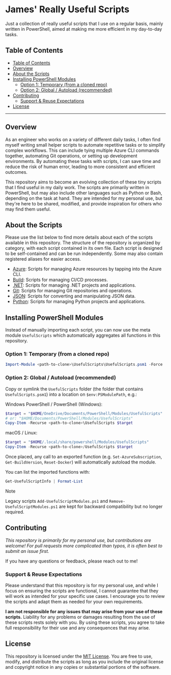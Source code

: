 # James' Really Useful Scripts

Just a collection of really useful scripts that I use on a regular basis, mainly written in PowerShell, aimed at making me more efficient in my day-to-day tasks.

## Table of Contents

- [Table of Contents](#table-of-contents)
- [Overview](#overview)
- [About the Scripts](#about-the-scripts)
- [Installing PowerShell Modules](#installing-powershell-modules)
  - [Option 1: Temporary (from a cloned repo)](#option-1-temporary-from-a-cloned-repo)
  - [Option 2: Global / Autoload (recommended)](#option-2-global--autoload-recommended)
- [Contributing](#contributing)
  - [Support \& Reuse Expectations](#support--reuse-expectations)
- [License](#license)

---

## Overview

As an engineer who works on a variety of different daily tasks, I often find myself writing small helper scripts to automate repetitive tasks or to simplify complex workflows. This can include tying multiple Azure CLI commands together, automating Git operations, or setting up development environments. By automating these tasks with scripts, I can save time and reduce the risk of human error, leading to more consistent and efficient outcomes.

This repository aims to become an evolving collection of these tiny scripts that I find useful in my daily work. The scripts are primarily written in PowerShell, but may also include other languages such as Python or Bash, depending on the task at hand. They are intended for my personal use, but they're here to be shared, modified, and provide inspiration for others who may find them useful.

## About the Scripts

Please use the list below to find more details about each of the scripts available in this repository. The structure of the repository is organized by category, with each script contained in its own file. Each script is designed to be self-contained and can be run independently. Some may also contain registered aliases for easier access.

- [Azure](./azure/README.md): Scripts for managing Azure resources by tapping into the Azure CLI.
- [Build](./build/README.md): Scripts for managing CI/CD processes.
- [.NET](./dotnet/README.md): Scripts for managing .NET projects and applications.
- [Git](./git/README.md): Scripts for managing Git repositories and operations.
- [JSON](./json/README.md): Scripts for converting and manipulating JSON data.
- [Python](./python/README.md): Scripts for managing Python projects and applications.

## Installing PowerShell Modules

Instead of manually importing each script, you can now use the meta module `UsefulScripts` which automatically aggregates all functions in this repository.

### Option 1: Temporary (from a cloned repo)

```powershell
Import-Module <path-to-clone>\UsefulScripts\UsefulScripts.psm1 -Force
```

### Option 2: Global / Autoload (recommended)

Copy or symlink the `UsefulScripts` folder (the folder that contains `UsefulScripts.psm1`) into a location on `$env:PSModulePath`, e.g.:

Windows PowerShell / PowerShell (Windows):

```powershell
$target = "$HOME/OneDrive/Documents/PowerShell/Modules/UsefulScripts"
# or: "$HOME/Documents/PowerShell/Modules/UsefulScripts"
Copy-Item -Recurse <path-to-clone>\UsefulScripts $target
```

macOS / Linux:

```powershell
$target = "$HOME/.local/share/powershell/Modules/UsefulScripts"
Copy-Item -Recurse <path-to-clone>/UsefulScripts $target
```

Once placed, any call to an exported function (e.g. `Set-AzureSubscription`, `Get-BuildVersion`, `Reset-Docker`) will automatically autoload the module.

You can list the imported functions with:

```powershell
Get-UsefulScriptInfo | Format-List
```

> [!NOTE]
> Legacy scripts `Add-UsefulScriptModules.ps1` and `Remove-UsefulScriptModules.ps1` are kept for backward compatibility but no longer required.

## Contributing

_This repository is primarily for my personal use, but contributions are welcome! For pull requests more complicated than typos, it is often best to submit an issue first._

If you have any questions or feedback, please reach out to me!

### Support & Reuse Expectations

Please understand that this repository is for my personal use, and while I focus on ensuring the scripts are functional, I cannot guarantee that they will work as intended for your specific use cases. I encourage you to review the scripts and adapt them as needed for your own requirements.

**I am not responsible for any issues that may arise from your use of these scripts.** Liability for any problems or damages resulting from the use of these scripts rests solely with you. By using these scripts, you agree to take full responsibility for their use and any consequences that may arise.

## License

This repository is licensed under the [MIT License](./LICENSE). You are free to use, modify, and distribute the scripts as long as you include the original license and copyright notice in any copies or substantial portions of the software.
